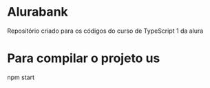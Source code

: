 # Alurabank

Repositório criado para os códigos do curso de TypeScript 1 da alura

# Para compilar o projeto us

npm start

